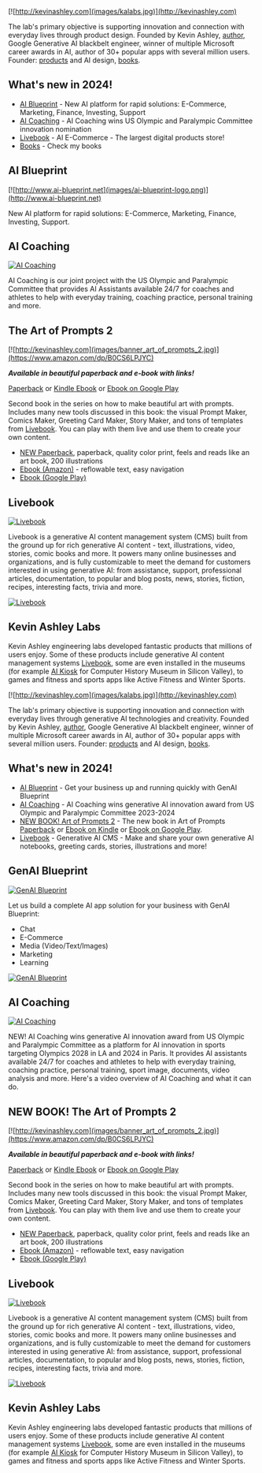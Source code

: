[![http://kevinashley.com](images/kalabs.jpg)](http://kevinashley.com)


The lab's primary objective is supporting innovation and connection with everyday lives through product design. Founded by Kevin Ashley, [author](/books/books.md), Google Generative AI blackbelt engineer, winner of multiple Microsoft career awards in AI, author of 30+ popular apps with several million users. Founder: [products](/products/products.md) and AI design, [books](/books/books.md).

## What's new in 2024!

- [AI Blueprint](https://www.ai-blueprint.net) - New AI platform for rapid solutions: E-Commerce, Marketing, Finance, Investing, Support
- [AI Coaching](https://aicoaching.us) - AI Coaching wins US Olympic and Paralympic Committee innovation nomination
- [Livebook](https://livebookai.com) - AI E-Commerce - The largest digital products store!
- [Books](http://kevinashley.com/books/books.html) - Check my books


## AI Blueprint

[![http://www.ai-blueprint.net](images/ai-blueprint-logo.png)](http://www.ai-blueprint.net)

New AI platform for rapid solutions: E-Commerce, Marketing, Finance, Investing, Support.

## AI Coaching

[![AI Coaching](images/ai-coaching-large.jpg)](https://aicoaching.us)

AI Coaching is our joint project with the US Olympic and Paralympic Committee that provides AI Assistants available 24/7 for coaches and athletes to help with everyday training, coaching practice, personal training and more. 

## The Art of Prompts 2

[![http://kevinashley.com](images/banner_art_of_prompts_2.jpg)](https://www.amazon.com/dp/B0CS6LPJYC)

_**Available in beautiful paperback and e-book with links!**_

[Paperback](https://www.amazon.com/dp/B0CS6LPJYC) or [Kindle Ebook](https://www.amazon.com/dp/B0CNFM527T) or [Ebook on Google Play](https://play.google.com/store/books/details?id=opjrEAAAQBAJ)

Second book in the series on how to make beautiful art with prompts. 
Includes many new tools discussed in this book: the visual Prompt Maker, Comics Maker, Greeting Card Maker, Story Maker, and tons of templates from [Livebook](https://livebookai.com). You can play with them live and use them to create your own content.

- [NEW Paperback](https://www.amazon.com/dp/B0CS6LPJYC), paperback, quality color print, feels and reads like an art book, 200 illustrations 
- [Ebook (Amazon)](https://www.amazon.com/dp/B0CNFM527T) - reflowable text, easy navigation
- [Ebook (Google Play)](https://play.google.com/store/books/details?id=opjrEAAAQBAJ)

## Livebook

[![Livebook](images/livebook.png)](https://livebookai.com)

Livebook is a generative AI content management system (CMS) built from the ground up for rich generative AI content - text, illustrations, video, stories, comic books and more. It powers many online businesses and organizations, and is fully customizable to meet the demand for customers interested in using generative AI: from assistance, support, professional articles, documentation, to popular and blog posts, news, stories, fiction, recipes, interesting facts, trivia and more.

[![Livebook](https://img.youtube.com/vi/A1SEFlth5Fg/sddefault.jpg)](https://www.youtube.com/watch?v=A1SEFlth5Fg) 

## Kevin Ashley Labs

Kevin Ashley engineering labs developed fantastic products that millions of users enjoy. Some of these products include generative AI content management systems [Livebook](https://livebookai.com), some are even installed in the museums (for example [AI Kiosk](https://livebookai.com/post/kiosk) for Computer History Museum in Silicon Valley), to games and fitness and sports apps like Active Fitness and Winter Sports.


[![http://kevinashley.com](images/kalabs.jpg)](http://kevinashley.com)

The lab's primary objective is supporting innovation and connection with everyday lives through generative AI technologies and creativity. Founded by Kevin Ashley, [author](/books/books.md), Google Generative AI blackbelt engineer, winner of multiple Microsoft career awards in AI, author of 30+ popular apps with several million users. Founder: [products](/products/products.md) and AI design, [books](/books/books.md).

## What's new in 2024!

- [AI Blueprint](https://twitter.com/i/communities/1833651045484081434) - Get your business up and running quickly with GenAI Blueprint 
- [AI Coaching](http://aicoaching.us) - AI Coaching wins generative AI innovation award from US Olympic and Paralympic Committee 2023-2024
- [NEW BOOK! Art of Prompts 2](https://www.amazon.com/dp/B0CS6LPJYC) - The  new book in Art of Prompts [Paperback](https://www.amazon.com/dp/B0CS6LPJYC) or  [Ebook on Kindle](https://www.amazon.com/dp/B0CNFM527T) or [Ebook on Google Play](https://play.google.com/store/books/details?id=opjrEAAAQBAJ).
- [Livebook](https://livebookai.com) - Generative AI CMS - Make and share your own generative AI notebooks, greeting cards, stories, illustrations and more!

## GenAI Blueprint
[![GenAI Blueprint](images/ai-blueprint-overview.png)](https://twitter.com/i/communities/1833651045484081434)

Let us build a complete AI app solution for your business with GenAI Blueprint:

- Chat
- E-Commerce
- Media (Video/Text/Images)
- Marketing
- Learning

[![GenAI Blueprint](images/ai-blueprint.png)](https://twitter.com/i/communities/1833651045484081434)

## AI Coaching

[![AI Coaching](images/ai-coaching-large.jpg)](https://youtu.be/KYLe8g_bq_4)

NEW! AI Coaching wins generative AI innovation award from US Olympic and Paralympic Committee as a platform for AI innovation in sports targeting Olympics 2028 in LA and 2024 in Paris. It provides AI assistants available 24/7 for coaches and athletes to help with everyday training, coaching practice, personal training, sport image, documents, video analysis and more. Here's a video overview of AI Coaching and what it can do. 

## NEW BOOK! The Art of Prompts 2

[![http://kevinashley.com](images/banner_art_of_prompts_2.jpg)](https://www.amazon.com/dp/B0CS6LPJYC)

_**Available in beautiful paperback and e-book with links!**_

[Paperback](https://www.amazon.com/dp/B0CS6LPJYC) or [Kindle Ebook](https://www.amazon.com/dp/B0CNFM527T) or [Ebook on Google Play](https://play.google.com/store/books/details?id=opjrEAAAQBAJ)

Second book in the series on how to make beautiful art with prompts. 
Includes many new tools discussed in this book: the visual Prompt Maker, Comics Maker, Greeting Card Maker, Story Maker, and tons of templates from [Livebook](https://livebookai.com). You can play with them live and use them to create your own content.

- [NEW Paperback](https://www.amazon.com/dp/B0CS6LPJYC), paperback, quality color print, feels and reads like an art book, 200 illustrations 
- [Ebook (Amazon)](https://www.amazon.com/dp/B0CNFM527T) - reflowable text, easy navigation
- [Ebook (Google Play)](https://play.google.com/store/books/details?id=opjrEAAAQBAJ)

## Livebook

[![Livebook](images/livebook.png)](https://livebookai.com)

Livebook is a generative AI content management system (CMS) built from the ground up for rich generative AI content - text, illustrations, video, stories, comic books and more. It powers many online businesses and organizations, and is fully customizable to meet the demand for customers interested in using generative AI: from assistance, support, professional articles, documentation, to popular and blog posts, news, stories, fiction, recipes, interesting facts, trivia and more.

[![Livebook](https://img.youtube.com/vi/A1SEFlth5Fg/sddefault.jpg)](https://www.youtube.com/watch?v=A1SEFlth5Fg) 

 

## Kevin Ashley Labs

Kevin Ashley engineering labs developed fantastic products that millions of users enjoy. Some of these products include generative AI content management systems [Livebook](https://livebookai.com), some are even installed in the museums (for example [AI Kiosk](https://livebookai.com/post/kiosk) for Computer History Museum in Silicon Valley), to games and fitness and sports apps like Active Fitness and Winter Sports.

